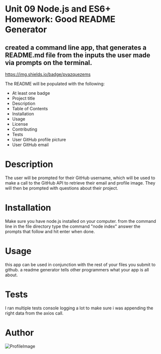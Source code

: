 # Unit 09 Node.js and ES6+ Homework: Good README Generator

## created a command line app, that generates a README.md file from the inputs the user made via prompts on the terminal.
https://img.shields.io/badge/pvazquezems

The README will be populated with the following:

* At least one badge
* Project title
* Description
* Table of Contents
* Installation
* Usage
* License
* Contributing
* Tests
* User GitHub profile picture
* User GitHub email

# Description
The user will be prompted for their GitHub username, which will be used to make a call to the GitHub API to retrieve their email and profile image. They will then be prompted with questions about their project.

# Installation
Make sure you have node.js installed on your computer.  from the command line in the file directory type the command
"node index"
answer the prompts that follow and hit enter when done. 

# Usage
this app can be used in conjunction with the rest of your files you submit to github.  a readme generator tells other programmers what your app is all about. 

# Tests
I ran multiple tests console logging a lot to make sure i was appending the right data from the axios call.

# Author
![ProfileImage](https://avatars3.githubusercontent.com/u/33847405?v=4)


